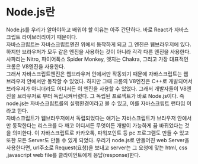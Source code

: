# Node.js란

Node.js를 우리가 알아야하고 배워야 할 이유는 아주 간단하다. 바로 React가 자바스크립트 라이브러리이기 때문이다.  
자바스크립트는 자바스크립트엔진 위에서 동작하게 되고 그 엔진은 웹브라우저에 있다. 하지만 브라우저가 모두 같은 엔진을 사용하는 것이 아니라 각각 다른 엔진을 사용한다.  
사파리는 Nitro, 파이어폭스 Spider Monkey, 엣지는 Chakra, 그리고 가장 대표적인 크롬은 V8엔진을 사용한다.  
그래서 자바스크립트엔진은 웹브라우저 안에서만 작동되기 때문에 자바스크립트는 웹브라우저 안에서만 동작할 수 있었다.
하지만 그때 크롬의 V8엔진은 C++로 개발되어서 브라우저가 아니더라도 어디서든 이 엔진을 사용할 수 있었다. 그래서 개발자들이 V8엔진을 브라우저로 부터 독립시켜버렸다.
그 독립된 프로젝트가 바로 Node.js이다. 즉 node.js는 자바스크립트를의 실행환경이라고 볼 수 있고, 이를 자바스크립트 런타임 이라고 한다.  
자바스크립트가 웹브라우저에서 독립되었다는 얘기는 자바스크립트가 브라우저 안에서만 동작한다는 리스크를 다 깨고 어디서든 무엇이든 개발이 가능하게 끔 바뀌었다는 것을 의미한다.
이 자바스크립트로 카카오톡, 파워포인트 등 pc 프로그램도 만들 수 있고 또한 모든 Server도 만들 수 있게 되었다.
우리가 node.js로 만들어진 web Server을 사용한다면, url주소로 Request(요청)을 보내고 server는 그 요청에 맞는 html, css ,javascript web file를 클라이언트에게 응답(response)한다.
